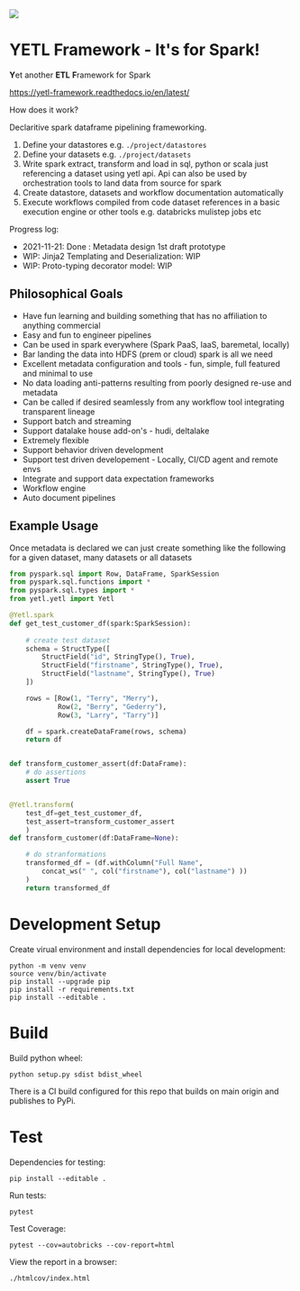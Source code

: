 <img src="https://img.shields.io/badge/Python-v3.8-blue">

# YETL Framework - It's for Spark!

**Y**et another **ETL** **F**ramework for Spark

https://yetl-framework.readthedocs.io/en/latest/

How does it work?

Declaritive spark dataframe pipelining frameworking.

1. Define your datastores e.g. `./project/datastores`
2. Define your datasets e.g. `./project/datasets`
3. Write spark extract, transform and load in sql, python or scala just referencing a dataset using yetl api. Api can also be used by orchestration tools to land data from source for spark
4. Create datastore, datasets and workflow documentation automatically
5. Execute workflows compiled from code dataset references in a basic execution engine or other tools e.g. databricks mulistep jobs etc

Progress log:

* 2021-11-21: Done : Metadata design 1st draft prototype
* WIP: Jinja2 Templating and Deserialization: WIP
* WIP: Proto-typing decorator model: WIP

## Philosophical Goals

- Have fun learning and building something that has no affiliation to anything commercial
- Easy and fun to engineer pipelines
- Can be used in spark everywhere (Spark PaaS, IaaS, baremetal, locally)
- Bar landing the data into HDFS (prem or cloud) spark is all we need
- Excellent metadata configuration and tools - fun, simple, full featured and minimal to use
- No data loading anti-patterns resulting from poorly designed re-use and metadata
- Can be called if desired seamlessly from any workflow tool integrating transparent lineage
- Support batch and streaming
- Support datalake house add-on's - hudi, deltalake
- Extremely flexible
- Support behavior driven development
- Support test driven developement - Locally, CI/CD agent and remote envs
- Integrate and support data expectation frameworks
- Workflow engine
- Auto document pipelines

## Example Usage

Once metadata is declared we can just create something like the following for a given dataset, many datasets or all datasets

```python
from pyspark.sql import Row, DataFrame, SparkSession
from pyspark.sql.functions import *
from pyspark.sql.types import *
from yetl.yetl import Yetl

@Yetl.spark
def get_test_customer_df(spark:SparkSession):
    
    # create test dataset
    schema = StructType([
        StructField("id", StringType(), True),
        StructField("firstname", StringType(), True),
        StructField("lastname", StringType(), True)
    ])

    rows = [Row(1, "Terry", "Merry"), 
            Row(2, "Berry", "Gederry"), 
            Row(3, "Larry", "Tarry")]

    df = spark.createDataFrame(rows, schema)
    return df


def transform_customer_assert(df:DataFrame):
    # do assertions
    assert True


@Yetl.transform(
    test_df=get_test_customer_df,
    test_assert=transform_customer_assert
    )
def transform_customer(df:DataFrame=None):

    # do stranformations
    transformed_df = (df.withColumn("Full Name", 
        concat_ws(" ", col("firstname"), col("lastname") ))
    )
    return transformed_df
```


# Development Setup

Create virual environment and install dependencies for local development:

```
python -m venv venv
source venv/bin/activate
pip install --upgrade pip
pip install -r requirements.txt
pip install --editable .
```


# Build

Build python wheel:
```
python setup.py sdist bdist_wheel
```

There is a CI build configured for this repo that builds on main origin and publishes to PyPi.

# Test

Dependencies for testing:
```
pip install --editable .
```

Run tests:
```
pytest
```

Test Coverage:
```
pytest --cov=autobricks --cov-report=html
```

View the report in a browser:
```
./htmlcov/index.html
```


